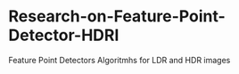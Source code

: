 # Research-on-Feature-Point-Detector-HDRI
Feature Point Detectors Algoritmhs for LDR and HDR images
